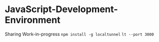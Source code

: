 # JavaScript-Development-Environment

Sharing Work-in-progress
`npm install -g localtunnel`
`lt --port 3000`
